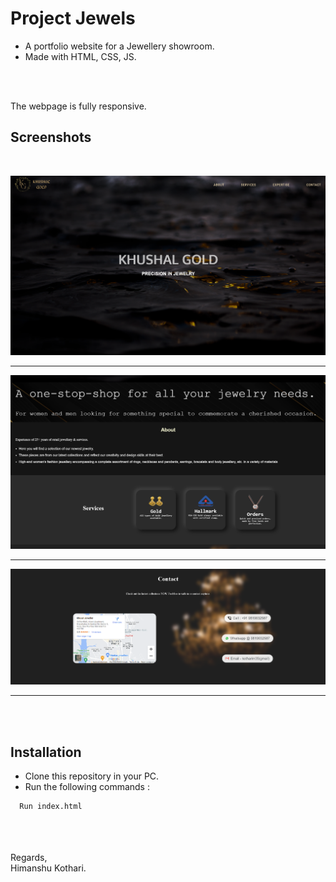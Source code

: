 

# Project Jewels

* A portfolio website for a Jewellery showroom.
* Made with HTML, CSS, JS.

<br/>
<br/>

The webpage is fully responsive.


## Screenshots
<br/>

![App Screenshot](https://github.com/iamhk12/Projects/blob/main/WebProjects/PR_Jewels-(html-css-js)/ss/main1.png)
<hr>

![App Screenshot](https://github.com/iamhk12/Projects/blob/main/WebProjects/PR_Jewels-(html-css-js)/ss/main2.png)
<hr>

![App Screenshot](https://github.com/iamhk12/Projects/blob/main/WebProjects/PR_Jewels-(html-css-js)/ss/main3.png)
<hr>

<br/>
<br/>

## Installation

* Clone this repository in your PC.
* Run the following commands :

```bash
  Run index.html
```
<br/>
<br/><br/>
Regards,<br/>
Himanshu Kothari.
